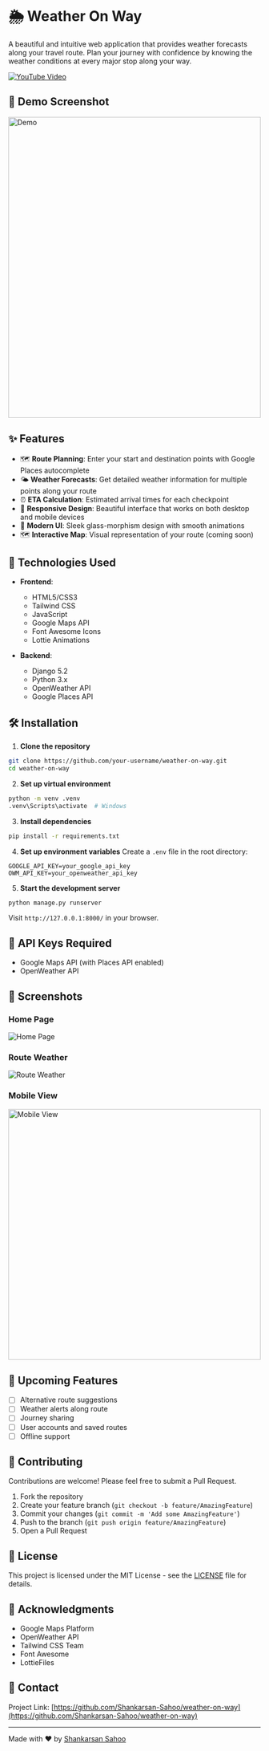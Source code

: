 # 🌦️ Weather On Way

A beautiful and intuitive web application that provides weather forecasts along your travel route. Plan your journey with confidence by knowing the weather conditions at every major stop along your way.

[![YouTube Video](https://img.shields.io/badge/Watch%20on-YouTube-red?logo=youtube)](https://youtu.be/T-PQUaQ-b40)



## 📸 Demo Screenshot
<img src="https://github.com/Shankarsan-Sahoo/weather-on-way/blob/main/screenshots/features/Screenshot%202025-09-13%20175646.png" alt="Demo" width="100%" height="600" />



## ✨ Features

- 🗺️ **Route Planning**: Enter your start and destination points with Google Places autocomplete
- 🌤️ **Weather Forecasts**: Get detailed weather information for multiple points along your route
- ⏰ **ETA Calculation**: Estimated arrival times for each checkpoint
- 📱 **Responsive Design**: Beautiful interface that works on both desktop and mobile devices
- 🎨 **Modern UI**: Sleek glass-morphism design with smooth animations
- 🗺️ **Interactive Map**: Visual representation of your route (coming soon)

## 🚀 Technologies Used

- **Frontend**:
  - HTML5/CSS3
  - Tailwind CSS
  - JavaScript
  - Google Maps API
  - Font Awesome Icons
  - Lottie Animations

- **Backend**:
  - Django 5.2
  - Python 3.x
  - OpenWeather API
  - Google Places API

## 🛠️ Installation

1. **Clone the repository**
```bash
git clone https://github.com/your-username/weather-on-way.git
cd weather-on-way
```

2. **Set up virtual environment**
```bash
python -m venv .venv
.venv\Scripts\activate  # Windows
```

3. **Install dependencies**
```bash
pip install -r requirements.txt
```

4. **Set up environment variables**
Create a `.env` file in the root directory:
```env
GOOGLE_API_KEY=your_google_api_key
OWM_API_KEY=your_openweather_api_key
```



5. **Start the development server**
```bash
python manage.py runserver
```

Visit `http://127.0.0.1:8000/` in your browser.

## 🔑 API Keys Required

- Google Maps API (with Places API enabled)
- OpenWeather API

## 📱 Screenshots

### Home Page
![Home Page](https://github.com/Shankarsan-Sahoo/weather-on-way/blob/main/screenshots/desktop/Screenshot%202025-09-13%20175534.png)

### Route Weather
![Route Weather](https://github.com/Shankarsan-Sahoo/weather-on-way/blob/main/screenshots/features/Screenshot%202025-09-13%20175645.png)

### Mobile View
<img src="https://github.com/Shankarsan-Sahoo/weather-on-way/blob/main/screenshots/mobile/Screenshot_20250913_181013.jpg" alt="Mobile View" width="100%" height="500" />


## 🔮 Upcoming Features

- [ ] Alternative route suggestions
- [ ] Weather alerts along route
- [ ] Journey sharing
- [ ] User accounts and saved routes
- [ ] Offline support

## 🤝 Contributing

Contributions are welcome! Please feel free to submit a Pull Request.

1. Fork the repository
2. Create your feature branch (`git checkout -b feature/AmazingFeature`)
3. Commit your changes (`git commit -m 'Add some AmazingFeature'`)
4. Push to the branch (`git push origin feature/AmazingFeature`)
5. Open a Pull Request

## 📝 License

This project is licensed under the MIT License - see the [LICENSE](LICENSE) file for details.

## 👏 Acknowledgments

- Google Maps Platform
- OpenWeather API
- Tailwind CSS Team
- Font Awesome
- LottieFiles

## 📧 Contact



Project Link: [https://github.com/Shankarsan-Sahoo/weather-on-way](https://github.com/Shankarsan-Sahoo/weather-on-way)

---

Made with ❤️ by [Shankarsan Sahoo](https://github.com/Shankarsan-Sahoo)
